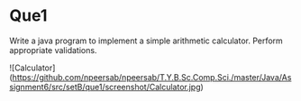 # Que1

Write a java program to implement a simple arithmetic calculator. Perform appropriate
validations.

![Calculator] (https://github.com/npeersab/npeersab/T.Y.B.Sc.Comp.Sci./master/Java/Assignment6/src/setB/que1/screenshot/Calculator.jpg)
